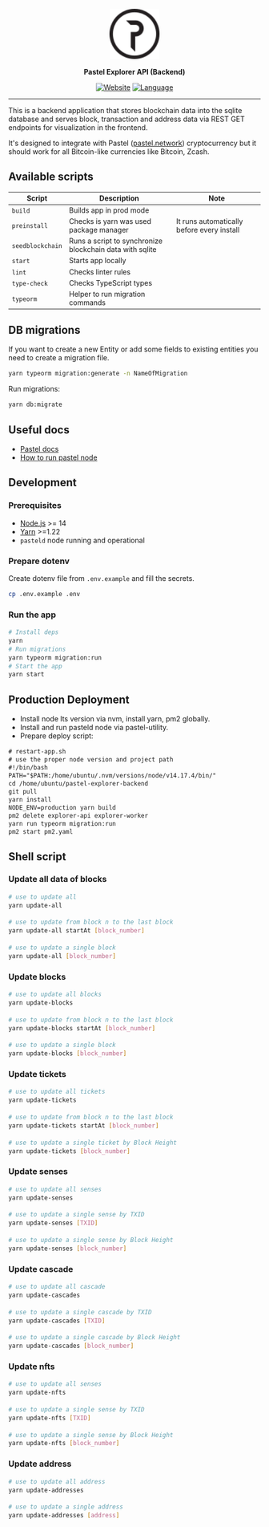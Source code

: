 <div align=center>

  [<img height="100px" src="src/assets/pastel-logo.svg" />](https://pastel.network/)

</div>

<p align=center>
  <b>Pastel Explorer API (Backend)</b>
</p>

<div align=center>

  [![Website](https://img.shields.io/website?down_color=lightgrey&down_message=offline&up_color=blue&up_message=online&url=https%3A%2F%2Fshields.io)](https://explorer.pastel.network/)
  [![Language](https://img.shields.io/badge/language-Typescript-%232b7489)](https://github.com/pastelnetwork/pastel-electron-wallet/search?q=typescript)

</div>

---

This is a backend application that stores blockchain data into the sqlite database and serves block, transaction and address data via REST GET endpoints for visualization in the frontend.

It's designed to integrate with Pastel ([pastel.network](https://pastel.network)) cryptocurrency but it should work for all Bitcoin-like currencies like Bitcoin, Zcash.

## Available scripts

| Script           | Description                                              | Note                                       |
| ---------------- | -------------------------------------------------------- | ------------------------------------------ |
| `build`          | Builds app in prod mode                                  |                                            |
| `preinstall`     | Checks is yarn was used package manager                  | It runs automatically before every install |
| `seedblockchain` | Runs a script to synchronize blockchain data with sqlite |                                            |
| `start`          | Starts app locally                                       |                                            |
| `lint`           | Checks linter rules                                      |                                            |
| `type-check`     | Checks TypeScript types                                  |                                            |
| `typeorm `       | Helper to run migration commands                         |                                            |

## DB migrations

If you want to create a new Entity or add some fields to existing entities you need to create a migration file.

```bash
yarn typeorm migration:generate -n NameOfMigration
```

Run migrations:

```bash
yarn db:migrate
```

## Useful docs

- [Pastel docs](https://docs.pastel.network/)
- [How to run pastel node](https://docs.pastel.network/development-guide/quickstart-running-a-node)

## Development

### Prerequisites

- [Node.js](https://nodejs.org/en/) >= 14
- [Yarn](https://classic.yarnpkg.com/lang/en/) >=1.22
- `pasteld` node running and operational

### Prepare dotenv

Create dotenv file from `.env.example` and fill the secrets.

```bash
cp .env.example .env
```

### Run the app

```bash
# Install deps
yarn
# Run migrations
yarn typeorm migration:run
# Start the app
yarn start
```

## Production Deployment

- Install node lts version via nvm, install yarn, pm2 globally.
- Install and run pasteld node via pastel-utility.
- Prepare deploy script:

```
# restart-app.sh
# use the proper node version and project path
#!/bin/bash
PATH="$PATH:/home/ubuntu/.nvm/versions/node/v14.17.4/bin/"
cd /home/ubuntu/pastel-explorer-backend
git pull
yarn install
NODE_ENV=production yarn build
pm2 delete explorer-api explorer-worker
yarn run typeorm migration:run
pm2 start pm2.yaml
```

## Shell script

### Update all data of blocks

```bash
# use to update all
yarn update-all

# use to update from block n to the last block
yarn update-all startAt [block_number]

# use to update a single block
yarn update-all [block_number]
```

### Update blocks

```bash
# use to update all blocks
yarn update-blocks

# use to update from block n to the last block
yarn update-blocks startAt [block_number]

# use to update a single block
yarn update-blocks [block_number]
```

### Update tickets

```bash
# use to update all tickets
yarn update-tickets

# use to update from block n to the last block
yarn update-tickets startAt [block_number]

# use to update a single ticket by Block Height
yarn update-tickets [block_number]
```

### Update senses

```bash
# use to update all senses
yarn update-senses

# use to update a single sense by TXID
yarn update-senses [TXID]

# use to update a single sense by Block Height
yarn update-senses [block_number]
```

### Update cascade

```bash
# use to update all cascade
yarn update-cascades

# use to update a single cascade by TXID
yarn update-cascades [TXID]

# use to update a single cascade by Block Height
yarn update-cascades [block_number]
```

### Update nfts

```bash
# use to update all senses
yarn update-nfts

# use to update a single sense by TXID
yarn update-nfts [TXID]

# use to update a single sense by Block Height
yarn update-nfts [block_number]
```

### Update address

```bash
# use to update all address
yarn update-addresses

# use to update a single address
yarn update-addresses [address]
